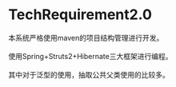 # TechRequirement2.0
本系统严格使用maven的项目结构管理进行开发。<br><br>
使用Spring+Struts2+Hibernate三大框架进行编程。<br><br>
其中对于泛型的使用，抽取公共父类使用的比较多。<br>
